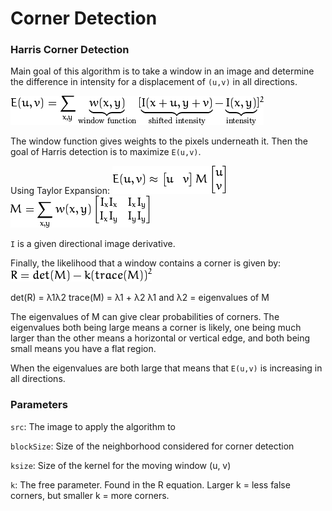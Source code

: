 # Corner Detection

### Harris Corner Detection
Main goal of this algorithm is to take a window in an image and determine the difference in intensity for a displacement of `(u,v)` in all directions.

![alt-text](images/harris.png)

The window function gives weights to the pixels underneath it. Then the goal of Harris detection is to maximize `E(u,v)`.

Using Taylor Expansion:
![alt-text](images/harris_2.png)
![alt-test](images/harris_3.png)

`I` is a given directional image derivative.

Finally, the likelihood that a window contains a corner is given by:
![alt-text](images/r_equation.png)

det(R) = λ1λ2
trace(M) = λ1 + λ2
λ1 and λ2 = eigenvalues of M

The eigenvalues of M can give clear probabilities of corners. The eigenvalues both being large means a corner is likely, one being much larger than the other means a horizontal or vertical edge, and both being small means you have a flat region.

When the eigenvalues are both large that means that `E(u,v)` is increasing in all directions.

### Parameters
`src`: The image to apply the algorithm to

`blockSize`: Size of the neighborhood considered for corner detection

`ksize`: Size of the kernel for the moving window (u, v)

`k`: The free parameter. Found in the R equation. Larger k = less false corners, but smaller k = more corners.

